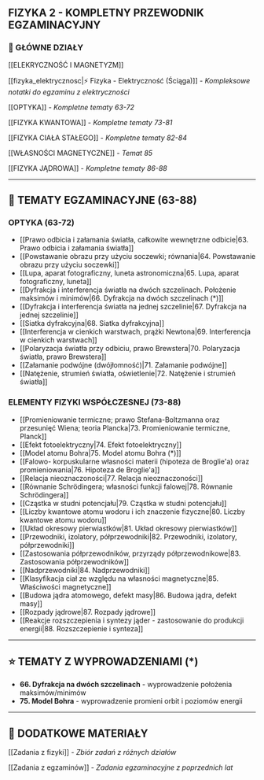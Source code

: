 ## FIZYKA 2 - KOMPLETNY PRZEWODNIK EGZAMINACYJNY

### 📖 GŁÓWNE DZIAŁY

[[ELEKRYCZNOŚĆ I MAGNETYZM]]

[[fizyka_elektrycznosc|⚡ Fizyka - Elektryczność (Ściąga)]] - *Kompleksowe notatki do egzaminu z elektryczności*

[[OPTYKA]] - *Kompletne tematy 63-72*

[[FIZYKA KWANTOWA]] - *Kompletne tematy 73-81*

[[FIZYKA CIAŁA STAŁEGO]] - *Kompletne tematy 82-84*

[[WŁASNOŚCI MAGNETYCZNE]] - *Temat 85*

[[FIZYKA JĄDROWA]] - *Kompletne tematy 86-88*

---

## 🎯 TEMATY EGZAMINACYJNE (63-88)

### OPTYKA (63-72)
- [[Prawo odbicia i załamania światła, całkowite wewnętrzne odbicie|63. Prawo odbicia i załamania światła]]
- [[Powstawanie obrazu przy użyciu soczewki; równania|64. Powstawanie obrazu przy użyciu soczewki]]
- [[Lupa, aparat fotograficzny, luneta astronomiczna|65. Lupa, aparat fotograficzny, luneta]]
- [[Dyfrakcja i interferencja światła na dwóch szczelinach. Położenie maksimów i minimów|66. Dyfrakcja na dwóch szczelinach (*)]]
- [[Dyfrakcja i interferencja światła na jednej szczelinie|67. Dyfrakcja na jednej szczelinie]]
- [[Siatka dyfrakcyjna|68. Siatka dyfrakcyjna]]
- [[Interferencja w cienkich warstwach, prążki Newtona|69. Interferencja w cienkich warstwach]]
- [[Polaryzacja światła przy odbiciu, prawo Brewstera|70. Polaryzacja światła, prawo Brewstera]]
- [[Załamanie podwójne (dwójłomność)|71. Załamanie podwójne]]
- [[Natężenie, strumień światła, oświetlenie|72. Natężenie i strumień światła]]

### ELEMENTY FIZYKI WSPÓŁCZESNEJ (73-88)
- [[Promieniowanie termiczne; prawo Stefana-Boltzmanna oraz przesunięć Wiena; teoria Plancka|73. Promieniowanie termiczne, Planck]]
- [[Efekt fotoelektryczny|74. Efekt fotoelektryczny]]
- [[Model atomu Bohra|75. Model atomu Bohra (*)]]
- [[Falowo- korpuskularne własności materii (hipoteza de Broglie'a) oraz promieniowania|76. Hipoteza de Broglie'a]]
- [[Relacja nieoznaczoności|77. Relacja nieoznaczoności]]
- [[Równanie Schrödingera; własności funkcji falowej|78. Równanie Schrödingera]]
- [[Cząstka w studni potencjału|79. Cząstka w studni potencjału]]
- [[Liczby kwantowe atomu wodoru i ich znaczenie fizyczne|80. Liczby kwantowe atomu wodoru]]
- [[Układ okresowy pierwiastków|81. Układ okresowy pierwiastków]]
- [[Przewodniki, izolatory, półprzewodniki|82. Przewodniki, izolatory, półprzewodniki]]
- [[Zastosowania półprzewodników, przyrządy półprzewodnikowe|83. Zastosowania półprzewodników]]
- [[Nadprzewodniki|84. Nadprzewodniki]]
- [[Klasyfikacja ciał ze względu na własności magnetyczne|85. Właściwości magnetyczne]]
- [[Budowa jądra atomowego, defekt masy|86. Budowa jądra, defekt masy]]
- [[Rozpady jądrowe|87. Rozpady jądrowe]]
- [[Reakcje rozszczepienia i syntezy jąder - zastosowanie do produkcji energii|88. Rozszczepienie i synteza]]

---

## ⭐ TEMATY Z WYPROWADZENIAMI (*)
- **66. Dyfrakcja na dwóch szczelinach** - wyprowadzenie położenia maksimów/minimów
- **75. Model Bohra** - wyprowadzenie promieni orbit i poziomów energii

---

## 📝 DODATKOWE MATERIAŁY

[[Zadania z fizyki]] - *Zbiór zadań z różnych działów*

[[Zadania z egzaminów]] - *Zadania egzaminacyjne z poprzednich lat*




